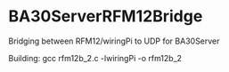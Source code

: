 BA30ServerRFM12Bridge
=====================

Bridging between RFM12/wiringPi to UDP for BA30Server


Building: gcc rfm12b_2.c -lwiringPi -o rfm12b_2
